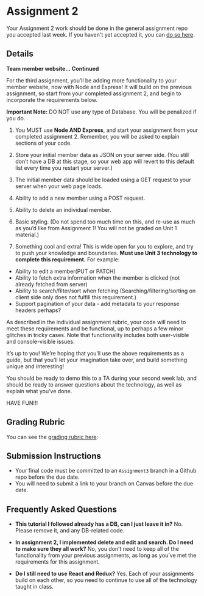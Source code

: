 # Assignment 2

Your Assignment 2 work should be done in the general assignment repo you accepted last week. If you haven't yet accepted it, you can [do so here](https://classroom.github.com/a/aS7pjGjo).

## Details

**Team member website… Continued**

For the third assignment, you’ll be adding more functionality to your member website, now with Node and Express! It will build on the previous assignment, so start from your completed assignment 2, and begin to incorporate the requirements below.

**Important Note:** DO NOT use any type of Database. You will be penalized if you do.


1. You MUST use **Node AND Express**, and start your assignment from your completed assignment 2. Remember, you will be asked to explain sections of your code.


2. Store your initial member data as JSON on your server side. (You still don’t have a DB at this stage, so your web app will revert to this default list every time you restart your server.)


3. The initial member data should be loaded using a GET request to your server when your web page loads.


4. Ability to add a new member using a POST request.


5. Ability to delete an individual member.


6. Basic styling. (Do not spend too much time on this, and re-use as much as you’d like from Assignment 1! You will not be graded on Unit 1 material.)

7. Something cool and extra! This is wide open for you to explore, and try to push your knowledge and boundaries. **Must use Unit 3 technology to complete this requirement.**
For example:
 - Ability to edit a member(PUT or PATCH)
 - Ability to fetch extra information when the member is clicked (not already fetched from server)
 - Ability to search/filter/sort when fetching (Searching/filtering/sorting on client side only does not fulfill this requirement.)
 - Support pagination of your data - add metadata to your response headers perhaps?

As described in the individual assignment rubric, your code will need to meet these requirements and be functional, up to perhaps a few minor glitches in tricky cases. Note that functionality includes both user-visible and console-visible issues.

It’s up to you! We’re hoping that you’ll use the above requirements as a guide, but that you’ll let your imagination take over, and build something unique and interesting!

You should be ready to demo this to a TA during your second week lab, and should be ready to answer questions about the technology, as well as explain what you’ve done.


HAVE FUN!!!

## Grading Rubric

You can see the [grading rubric here](page_rubric):

## Submission Instructions

- Your final code must be committed to an `Assignment3` branch in a Github repo before the due date.
- You will need to submit a link to your branch on Canvas before the due date.

## Frequently Asked Questions

- **This tutorial I followed already has a DB, can I just leave it in?** 
No. Please remove it, and any DB-related code.

- **In assignment 2, I implemented delete and edit and search. Do I need to make sure they all work?**
No, you don’t need to keep all of the functionality from your previous assignments, as long as you’ve met the requirements for this assignment.

- **Do I still need to use React and Redux?**
Yes. Each of your assignments build on each other, so you need to continue to use all of the technology taught in class.
